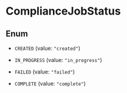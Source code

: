 

# ComplianceJobStatus

## Enum


* `CREATED` (value: `"created"`)

* `IN_PROGRESS` (value: `"in_progress"`)

* `FAILED` (value: `"failed"`)

* `COMPLETE` (value: `"complete"`)



